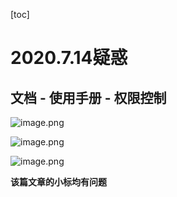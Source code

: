 [toc]

# 2020.7.14疑惑

## 文档 - 使用手册 - 权限控制

![image.png](http://ww1.sinaimg.cn/large/006alGmrgy1ggqj5o0v17j30jt094wf9.jpg)

![image.png](http://ww1.sinaimg.cn/large/006alGmrgy1ggqj87bp7jj30oc0fvq4p.jpg)

![image.png](http://ww1.sinaimg.cn/large/006alGmrgy1ggqj8ur1wjj30ss0on0vu.jpg)

**该篇文章的小标均有问题**